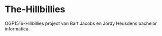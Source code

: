 # The-Hillbillies
OGP1516-Hillbillies project van Bart Jacobs en Jordy Heusdens
bachelor informatica.
